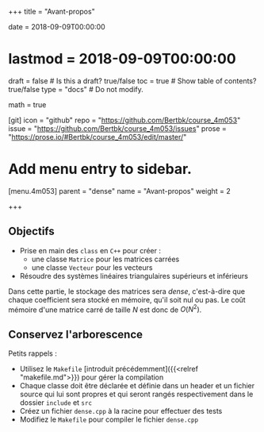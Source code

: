 +++
title = "Avant-propos"

date = 2018-09-09T00:00:00
# lastmod = 2018-09-09T00:00:00

draft = false  # Is this a draft? true/false
toc = true  # Show table of contents? true/false
type = "docs"  # Do not modify.

math = true

[git]
  icon = "github"
  repo = "https://github.com/Bertbk/course_4m053"
  issue = "https://github.com/Bertbk/course_4m053/issues"
  prose = "https://prose.io/#Bertbk/course_4m053/edit/master/"

# Add menu entry to sidebar.
[menu.4m053]
  parent = "dense"
  name = "Avant-propos"
  weight = 2


+++

## Objectifs

- Prise en main des `class` en `C++` pour créer :
  - une classe `Matrice` pour les matrices carrées
  - une classe `Vecteur` pour les vecteurs
- Résoudre des systèmes linéaires triangulaires supérieurs et inférieurs

Dans cette partie, le stockage des matrices sera *dense*, c'est-à-dire que chaque coefficient sera stocké en mémoire, qu'il soit nul ou pas. Le coût mémoire d'une matrice carré de taille $N$ est donc de $O(N^2)$.

## Conservez l'arborescence

Petits rappels :

- Utilisez le `Makefile`  [introduit précédemment]({{<relref "makefile.md">}}) pour gérer la compilation
- Chaque classe doit être déclarée et définie dans un header et un fichier source qui lui sont propres et qui seront rangés respectivement dans le dossier `include` et `src`
- Créez un fichier `dense.cpp` à la racine pour effectuer des tests
- Modifiez le `Makefile` pour compiler le fichier `dense.cpp`
